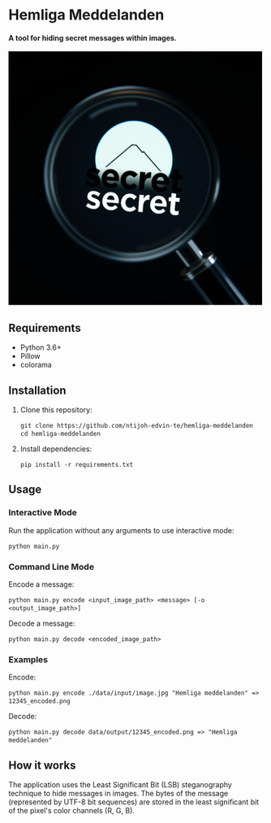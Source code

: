 # Hemliga Meddelanden

#### A tool for hiding secret messages within images.

<img src="https://github.com/ntijoh-edvin-te/hemliga-meddelanden/blob/main/data/input/example_image.jpg?raw=true" style="height: 500px;" />

## Requirements

- Python 3.6+
- Pillow
- colorama

## Installation

1. Clone this repository:

   ```
   git clone https://github.com/ntijoh-edvin-te/hemliga-meddelanden
   cd hemliga-meddelanden
   ```

2. Install dependencies:
   ```
   pip install -r requirements.txt
   ```

## Usage

### Interactive Mode

Run the application without any arguments to use interactive mode:

```
python main.py
```

### Command Line Mode

Encode a message:

```
python main.py encode <input_image_path> <message> [-o <output_image_path>]
```

Decode a message:

```
python main.py decode <encoded_image_path>
```

### Examples

Encode:

```
python main.py encode ./data/input/image.jpg "Hemliga meddelanden" => 12345_encoded.png
```

Decode:

```
python main.py decode data/output/12345_encoded.png => "Hemliga meddelanden"
```

## How it works

The application uses the Least Significant Bit (LSB) steganography technique to hide messages in images. The bytes of the message (represented by UTF-8 bit sequences) are stored in the least significant bit of the pixel's color channels (R, G, B).
